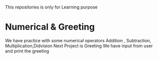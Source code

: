 This repositories is only for Learning purpose  
# Numerical & Greeting
We have practice with some numerical operators
Addition , Subtraction, Multiplication,Didvision 
Next Project is Greeting 
We have input from user and print the greeting 

